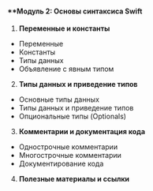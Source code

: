 #### **Модуль 2: Основы синтаксиса Swift
1. **Переменные и константы** 
- Переменные
- Константы
- Типы данных
- Объявление с явным типом
2. **Типы данных и приведение типов** 
- Основные типы данных
- Типы данных и приведение типов
- Опциональные типы (Optionals)
3. **Комментарии и документация кода**
- Однострочные комментарии
- Многострочные комментарии
- Документирование кода
4. **Полезные материалы и ссылки**